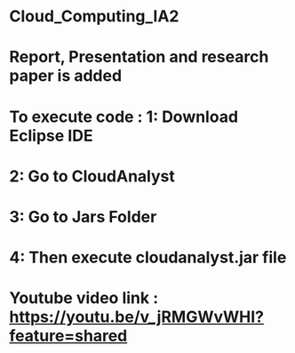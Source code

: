 # Cloud_Computing_IA2

# Report, Presentation and research paper is added

# To execute code : 1: Download Eclipse IDE
#                   2: Go to CloudAnalyst
#                   3: Go to Jars Folder 
#                   4: Then execute cloudanalyst.jar file 


# Youtube video link : https://youtu.be/v_jRMGWvWHI?feature=shared